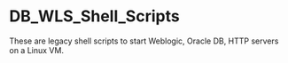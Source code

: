 # DB_WLS_Shell_Scripts
These are legacy shell scripts to start Weblogic, Oracle DB, HTTP servers on a Linux VM.
